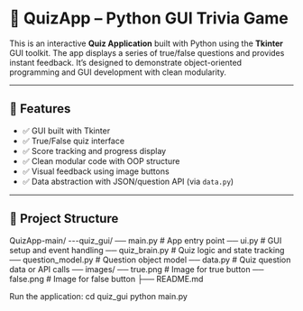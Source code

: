 # 🧠 QuizApp – Python GUI Trivia Game

This is an interactive **Quiz Application** built with Python using the **Tkinter** GUI toolkit. The app displays a series of true/false questions and provides instant feedback. It’s designed to demonstrate object-oriented programming and GUI development with clean modularity.

---

## 🎯 Features

- ✅ GUI built with Tkinter
- ✅ True/False quiz interface
- ✅ Score tracking and progress display
- ✅ Clean modular code with OOP structure
- ✅ Visual feedback using image buttons
- ✅ Data abstraction with JSON/question API (via `data.py`)

---

## 🧱 Project Structure

QuizApp-main/
---quiz_gui/
   ── main.py # App entry point
   ── ui.py # GUI setup and event handling
   ── quiz_brain.py # Quiz logic and state tracking
   ── question_model.py # Question object model
   ── data.py # Quiz question data or API calls
   ── images/
      ── true.png # Image for true button
      ── false.png # Image for false button
├── README.md

Run the application:
cd quiz_gui
python main.py
